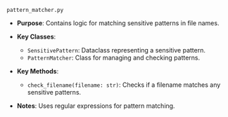 `pattern_matcher.py`

- **Purpose**: Contains logic for matching sensitive patterns in file names.

- **Key Classes**:
  - `SensitivePattern`: Dataclass representing a sensitive pattern.
  - `PatternMatcher`: Class for managing and checking patterns.

- **Key Methods**:
  - `check_filename(filename: str)`: Checks if a filename matches any sensitive patterns.

- **Notes**: Uses regular expressions for pattern matching.